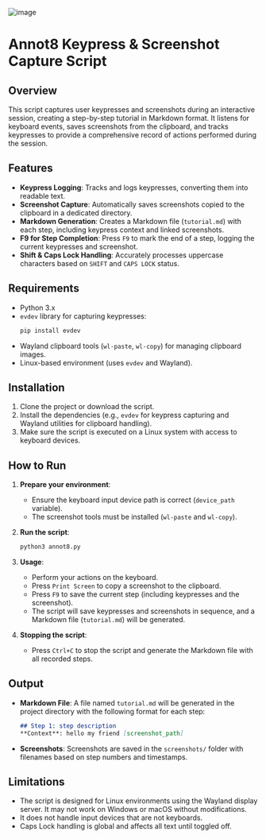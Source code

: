 ![image](https://github.com/user-attachments/assets/b2b81d45-2440-4530-8a13-ceb03224ed32)

# Annot8 Keypress & Screenshot Capture Script

## Overview

This script captures user keypresses and screenshots during an interactive session, creating a step-by-step tutorial in Markdown format. It listens for keyboard events, saves screenshots from the clipboard, and tracks keypresses to provide a comprehensive record of actions performed during the session.

## Features

- **Keypress Logging**: Tracks and logs keypresses, converting them into readable text.
- **Screenshot Capture**: Automatically saves screenshots copied to the clipboard in a dedicated directory.
- **Markdown Generation**: Creates a Markdown file (`tutorial.md`) with each step, including keypress context and linked screenshots.
- **F9 for Step Completion**: Press `F9` to mark the end of a step, logging the current keypresses and screenshot.
- **Shift & Caps Lock Handling**: Accurately processes uppercase characters based on `SHIFT` and `CAPS LOCK` status.

## Requirements

- Python 3.x
- `evdev` library for capturing keypresses:
  ```bash
  pip install evdev
  ```
- Wayland clipboard tools (`wl-paste`, `wl-copy`) for managing clipboard images.
- Linux-based environment (uses `evdev` and Wayland).

## Installation

1. Clone the project or download the script.
2. Install the dependencies (e.g., `evdev` for keypress capturing and Wayland utilities for clipboard handling).
3. Make sure the script is executed on a Linux system with access to keyboard devices.

## How to Run

1. **Prepare your environment**:
   - Ensure the keyboard input device path is correct (`device_path` variable).
   - The screenshot tools must be installed (`wl-paste` and `wl-copy`).
   
2. **Run the script**:
   ```bash
   python3 annot8.py
   ```

3. **Usage**:
   - Perform your actions on the keyboard.
   - Press `Print Screen` to copy a screenshot to the clipboard.
   - Press `F9` to save the current step (including keypresses and the screenshot).
   - The script will save keypresses and screenshots in sequence, and a Markdown file (`tutorial.md`) will be generated.

4. **Stopping the script**:
   - Press `Ctrl+C` to stop the script and generate the Markdown file with all recorded steps.

## Output

- **Markdown File**: A file named `tutorial.md` will be generated in the project directory with the following format for each step:
   ```markdown
   ## Step 1: step description
   **Context**: hello my friend [screenshot_path]
   ```

- **Screenshots**: Screenshots are saved in the `screenshots/` folder with filenames based on step numbers and timestamps.

## Limitations

- The script is designed for Linux environments using the Wayland display server. It may not work on Windows or macOS without modifications.
- It does not handle input devices that are not keyboards.
- Caps Lock handling is global and affects all text until toggled off.
